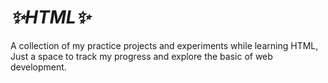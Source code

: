 # _*✨HTML✨*_
A collection of my practice projects and  experiments while learning HTML, Just a space to track my progress and explore the basic of web development. 


